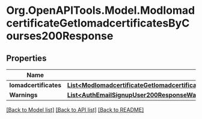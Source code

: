 # Org.OpenAPITools.Model.ModIomadcertificateGetIomadcertificatesByCourses200Response

## Properties

Name | Type | Description | Notes
------------ | ------------- | ------------- | -------------
**Iomadcertificates** | [**List&lt;ModIomadcertificateGetIomadcertificatesByCourses200ResponseIomadcertificatesInner&gt;**](ModIomadcertificateGetIomadcertificatesByCourses200ResponseIomadcertificatesInner.md) |  | 
**Warnings** | [**List&lt;AuthEmailSignupUser200ResponseWarningsInner&gt;**](AuthEmailSignupUser200ResponseWarningsInner.md) |  | [optional] 

[[Back to Model list]](../README.md#documentation-for-models) [[Back to API list]](../README.md#documentation-for-api-endpoints) [[Back to README]](../README.md)

